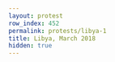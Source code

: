 ```yaml
---
layout: protest
row_index: 452
permalink: protests/libya-1
title: Libya, March 2018
hidden: true
---
```

